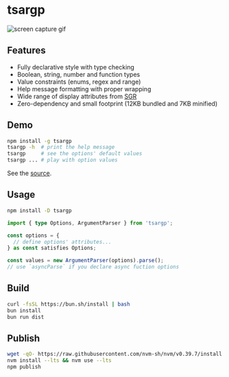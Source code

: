 # tsargp

![screen capture gif](https://drive.google.com/uc?export=view&id=1bGzVFLEy3mUk1uBPeVGOiGv_1fBdOCUR "screen capture gif")

## Features

- Fully declarative style with type checking
- Boolean, string, number and function types
- Value constraints (enums, regex and range)
- Help message formatting with proper wrapping
- Wide range of display attributes from [SGR]
- Zero-dependency and small footprint (12KB bundled and 7KB minified)

## Demo

```sh
npm install -g tsargp
tsargp -h  # print the help message
tsargp     # see the options' default values
tsargp ... # play with option values
```

See the [source](examples/demo.ts).

## Usage

```sh
npm install -D tsargp
```

```ts
import { type Options, ArgumentParser } from 'tsargp';

const options = {
  // define options' attributes...
} as const satisfies Options;

const values = new ArgumentParser(options).parse();
// use `asyncParse` if you declare async fuction options
```

## Build

```sh
curl -fsSL https://bun.sh/install | bash
bun install
bun run dist
```

## Publish

```sh
wget -qO- https://raw.githubusercontent.com/nvm-sh/nvm/v0.39.7/install.sh | bash
nvm install --lts && nvm use --lts
npm publish
```

[SGR]: https://www.wikiwand.com/en/ANSI_escape_code#SGR_(Select_Graphic_Rendition)_parameters